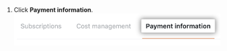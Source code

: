 1. Click **Payment information**. ![Payment information tab](/assets/images/help/settings/payment-info-tab.png)
